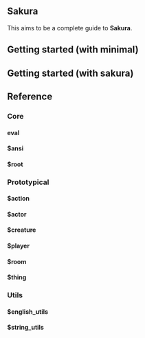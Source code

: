 ## Sakura
This aims to be a complete guide to **Sakura**.

## Getting started (with minimal)
## Getting started (with sakura)

## Reference
### Core
#### eval
#### $ansi
#### $root

### Prototypical
#### $action
#### $actor
#### $creature
#### $player
#### $room
#### $thing

### Utils
#### $english_utils
#### $string_utils
